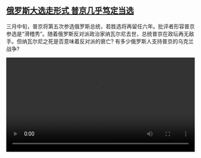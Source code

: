 <!--1710055023000-->
[俄罗斯大选走形式 普京几乎笃定当选](https://www.dw.com/zh/%E4%BF%84%E7%BD%97%E6%96%AF%E5%A4%A7%E9%80%89%E8%B5%B0%E5%BD%A2%E5%BC%8F%20%E6%99%AE%E4%BA%AC%E5%87%A0%E4%B9%8E%E7%AC%83%E5%AE%9A%E5%BD%93%E9%80%89/a-68462910)
------

<p>三月中旬，普京将第五次参选俄罗斯总统，若胜选将再留任六年。批评者形容普京参选是“滑稽秀”。随着俄罗斯反对派政治家纳瓦尔尼去世，总统普京在政坛再无敌手。但纳瓦尔尼之死是否意味着反对派的衰亡? 有多少俄罗斯人支持普京的乌克兰战争?</small></p><video src="https://tvdownloaddw-a.akamaihd.net/Events/mp4/vdt_zh/2024/dwvgchi240307_russland_wahl_01icw_AVC_1280x720.mp4" controls style="width:100%"></video>
